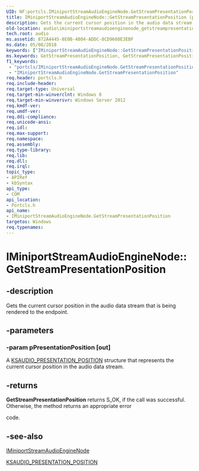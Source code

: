```yaml
---
UID: NF:portcls.IMiniportStreamAudioEngineNode.GetStreamPresentationPosition
title: IMiniportStreamAudioEngineNode::GetStreamPresentationPosition (portcls.h)
description: Gets the current cursor position in the audio data stream that is being rendered to the endpoint.
old-location: audio\iminiportstreamaudioenginenode_getstreampresentationposition.htm
tech.root: audio
ms.assetid: 872A4445-8E0B-4804-ADDC-8CD9608E3EBF
ms.date: 05/08/2018
keywords: ["IMiniportStreamAudioEngineNode::GetStreamPresentationPosition"]
ms.keywords: GetStreamPresentationPosition, GetStreamPresentationPosition method [Audio Devices], GetStreamPresentationPosition method [Audio Devices],IMiniportStreamAudioEngineNode interface, IMiniportStreamAudioEngineNode interface [Audio Devices],GetStreamPresentationPosition method, IMiniportStreamAudioEngineNode.GetStreamPresentationPosition, IMiniportStreamAudioEngineNode::GetStreamPresentationPosition, audio.iminiportstreamaudioenginenode_getstreampresentationposition, portcls/IMiniportStreamAudioEngineNode::GetStreamPresentationPosition
f1_keywords:
 - "portcls/IMiniportStreamAudioEngineNode.GetStreamPresentationPosition"
 - "IMiniportStreamAudioEngineNode.GetStreamPresentationPosition"
req.header: portcls.h
req.include-header: 
req.target-type: Universal
req.target-min-winverclnt: Windows 8
req.target-min-winversvr: Windows Server 2012
req.kmdf-ver: 
req.umdf-ver: 
req.ddi-compliance: 
req.unicode-ansi: 
req.idl: 
req.max-support: 
req.namespace: 
req.assembly: 
req.type-library: 
req.lib: 
req.dll: 
req.irql: 
topic_type:
- APIRef
- kbSyntax
api_type:
- COM
api_location:
- Portcls.h
api_name:
- IMiniportStreamAudioEngineNode.GetStreamPresentationPosition
targetos: Windows
req.typenames: 
---
```


# IMiniportStreamAudioEngineNode::GetStreamPresentationPosition


## -description


Gets the current cursor position in the audio data stream that is being rendered to the endpoint.


## -parameters




### -param pPresentationPosition [out]

A <a href="https://docs.microsoft.com/windows-hardware/drivers/ddi/ksmedia/ns-ksmedia-ksaudio_presentation_position">KSAUDIO_PRESENTATION_POSITION</a> structure that represents the current cursor position in the audio data stream.


## -returns



<b>GetStreamPresentationPosition</b> returns S_OK, if the call was successful. Otherwise, the method returns an appropriate error 

code.




## -see-also




<a href="https://docs.microsoft.com/windows-hardware/drivers/ddi/portcls/nn-portcls-iminiportstreamaudioenginenode">IMiniportStreamAudioEngineNode</a>



<a href="https://docs.microsoft.com/windows-hardware/drivers/ddi/ksmedia/ns-ksmedia-ksaudio_presentation_position">KSAUDIO_PRESENTATION_POSITION</a>
 

 

